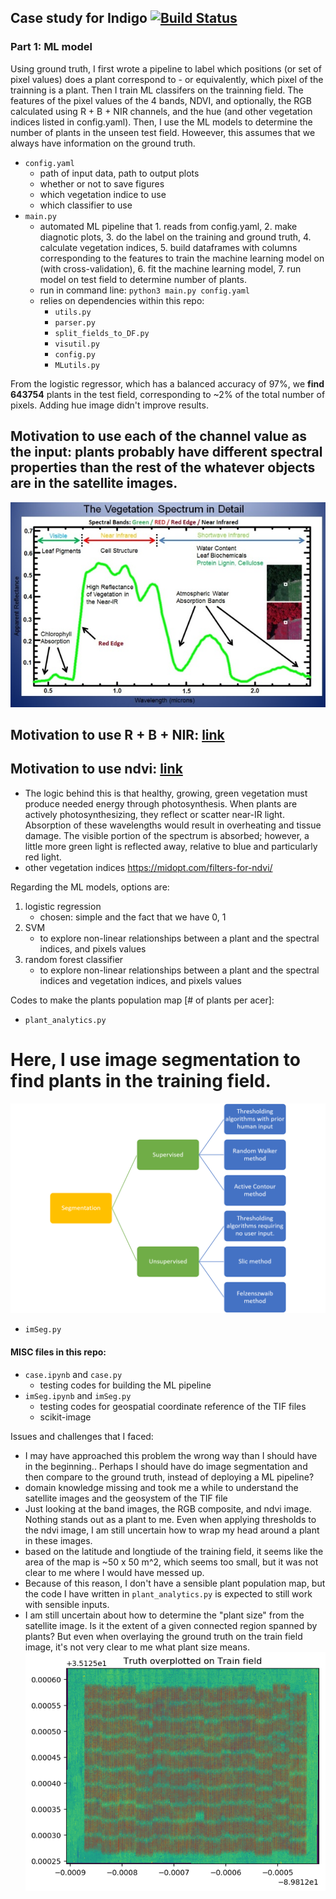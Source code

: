## Case study for Indigo [![Build Status](https://travis-ci.org/astro313/indigocase.svg?branch=master)](https://travis-ci.org/astro313/indigocase)

### Part 1: ML model
Using ground truth, I first wrote a pipeline to label which positions (or set of pixel values) does a plant correspond to - or equivalently, which pixel of the trainning is a plant. Then I train ML classifers on the trainning field. The features of the pixel values of the 4 bands, NDVI, and optionally, the RGB calculated using R + B + NIR channels, and the hue (and other vegetation indices listed in config.yaml). Then, I use the ML models to determine the number of plants in the unseen test field. Howeever, this assumes that we always have information on the ground truth. 
- `config.yaml`
    + path of input data, path to output plots
    + whether or not to save figures
    + which vegetation indice to use
    + which classifier to use
- `main.py`
    + automated ML pipeline that 1. reads from config.yaml, 2. make diagnotic plots, 3. do the label on the training and ground truth, 4. calculate vegetation indices, 5. build dataframes with columns corresponding to the features to train the machine learning model on (with cross-validation), 6. fit the machine learning model, 7. run model on test field to determine number of plants.
    + run in command line: `python3 main.py config.yaml`
    + relies on dependencies within this repo: 
        * `utils.py`
        * `parser.py`
        * `split_fields_to_DF.py`
        * `visutil.py`
        * `config.py`
        * `MLutils.py`

From the logistic regressor, which has a balanced accuracy of 97%, we **find 643754** plants in the test field, corresponding to ~2% of the total number of pixels. Adding hue image didn't improve results.
    
## Motivation to use each of the channel value as the input: plants probably have different spectral properties than the rest of the whatever objects are in the satellite images.
![](Vegation-Multispectral-Bands-Green-Red-Red-Edge-NIR.jpg)

## Motivation to use R + B + NIR: [link](https://www.mdpi.com/2072-4292/11/4/410/htm)

## Motivation to use ndvi: [link](https://www.dronezon.com/learn-about-drones-quadcopters/multispectral-sensor-drones-in-farming-yield-big-benefits/)
- The logic behind this is that healthy, growing, green vegetation must produce needed energy through photosynthesis. When plants are actively photosynthesizing, they reflect or scatter near-IR light. Absorption of these wavelengths would result in overheating and tissue damage. The visible portion of the spectrum is absorbed; however, a little more green light is reflected away, relative to blue and particularly red light.
- other vegetation indices https://midopt.com/filters-for-ndvi/


Regarding the ML models, options are:
1. logistic regression
    - chosen: simple and the fact that we have 0, 1
2. SVM
    - to explore non-linear relationships between a plant and the spectral indices, and pixels values
3. random forest classifier
    - to explore non-linear relationships between a plant and the spectral indices and vegetation indices, and pixels values


Codes to make the plants population map [# of plants per acer]: 
- `plant_analytics.py`


# Here, I use image segmentation to find plants in the training field.
![](scikitimage.png)
- `imSeg.py`


#### MISC files in this repo:
- `case.ipynb` and `case.py`
    + testing codes for building the ML pipeline
- `imSeg.ipynb` and `imSeg.py`
    + testing codes for geospatial coordinate reference of the TIF files
    + scikit-image


Issues and challenges that I faced: 
- I may have approached this problem the wrong way than I should have in the beginning.. Perhaps I should have do image segmentation and then compare to the ground truth, instead of deploying a ML pipeline?
- domain knowledge missing and took me a while to understand the satellite images and the geosystem of the TIF file
- Just looking at the band images, the RGB composite, and ndvi image. Nothing stands out as a plant to me. Even when applying thresholds to the ndvi image, I am still uncertain how to wrap my head around a plant in these images.
- based on the latitude and longtiude of the training field, it seems like the area of the map is ~50 x 50 m^2, which seems too small, but it was not clear to me where I would have messed up. 
- Because of this reason, I don't have a sensible plant population map, but the code I have written in `plant_analytics.py` is expected to still work with sensible inputs.
- I am still uncertain about how to determine the "plant size" from the satellite image. Is it the extent of a given connected region spanned by plants? But even when overlaying the ground truth on the train field image, it's not very clear to me what plant size means.
![](plotField/_truthONtrain.png)
